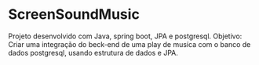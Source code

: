 # ScreenSoundMusic

Projeto desenvolvido com Java, spring boot, JPA e postgresql.
Objetivo: Criar uma integração do beck-end de uma play de musíca com o banco de dados postgresql, usando estrutura de dados e JPA.

